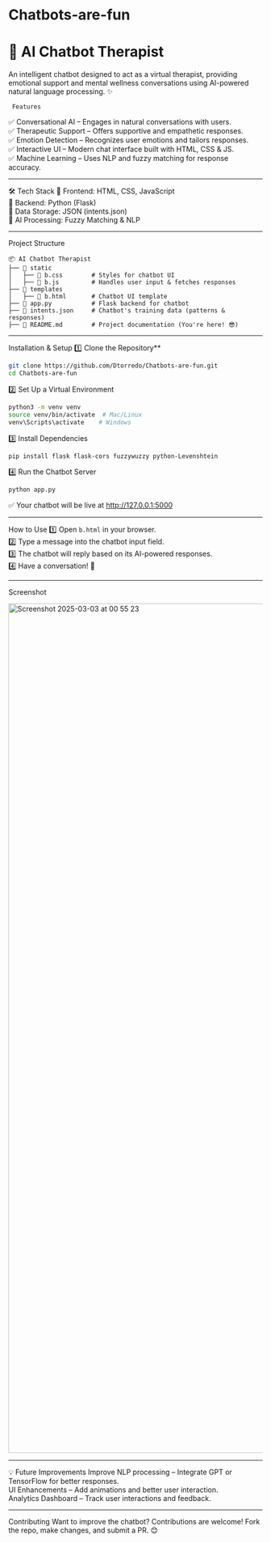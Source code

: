 # Chatbots-are-fun
# 🤖 AI Chatbot Therapist

An intelligent chatbot designed to act as a virtual therapist, providing emotional support and mental wellness conversations using AI-powered natural language processing. ✨

     Features
✅ Conversational AI – Engages in natural conversations with users.  
✅ Therapeutic Support – Offers supportive and empathetic responses.  
✅ Emotion Detection – Recognizes user emotions and tailors responses.  
✅ Interactive UI – Modern chat interface built with HTML, CSS & JS.  
✅ Machine Learning – Uses NLP and fuzzy matching for response accuracy.  

---
 🛠 Tech Stack
🔹 Frontend: HTML, CSS, JavaScript  
🔹 Backend: Python (Flask)  
🔹 Data Storage: JSON (intents.json)  
🔹 AI Processing: Fuzzy Matching & NLP  

---
 Project Structure
```
📦 AI Chatbot Therapist
├── 📁 static
│   ├── 📄 b.css        # Styles for chatbot UI
│   ├── 📄 b.js         # Handles user input & fetches responses
├── 📁 templates
│   ├── 📄 b.html       # Chatbot UI template
├── 📄 app.py           # Flask backend for chatbot
├── 📄 intents.json     # Chatbot's training data (patterns & responses)
├── 📄 README.md        # Project documentation (You're here! 😎)
```

---
Installation & Setup
1️⃣ Clone the Repository**
```bash
git clone https://github.com/Dtorredo/Chatbots-are-fun.git
cd Chatbots-are-fun
```
2️⃣ Set Up a Virtual Environment
```bash
python3 -m venv venv
source venv/bin/activate  # Mac/Linux
venv\Scripts\activate    # Windows
```
3️⃣ Install Dependencies
```bash
pip install flask flask-cors fuzzywuzzy python-Levenshtein
```
4️⃣ Run the Chatbot Server
```bash
python app.py
```
✅ Your chatbot will be live at http://127.0.0.1:5000 

---
How to Use
1️⃣ Open `b.html` in your browser.  
2️⃣ Type a message into the chatbot input field.  
3️⃣ The chatbot will reply based on its AI-powered responses.  
4️⃣ Have a conversation! 💬

---
Screenshot

<img width="1680" alt="Screenshot 2025-03-03 at 00 55 23" src="https://github.com/user-attachments/assets/530a3962-0287-4b7d-99df-35fc53d4d37a" />

---
 💡 Future Improvements
Improve NLP processing – Integrate GPT or TensorFlow for better responses.  
UI Enhancements – Add animations and better user interaction.  
Analytics Dashboard – Track user interactions and feedback.

---
Contributing
Want to improve the chatbot? Contributions are welcome! Fork the repo, make changes, and submit a PR. 😊
